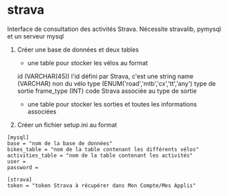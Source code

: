 # strava
Interface de consultation des activités Strava.
Nécessite stravalib, pymysql et un serveur mysql

1. Créer une base de données et deux tables

    * une table pour stocker les vélos au format

    id (VARCHAR(45)) l'id défini par Strava, c'est une string
    name (VARCHAR) non du vélo
    type (ENUM('road','mtb','cx','tt','any') type de sortie
    frame_type (INT) code Strava associée au type de sortie

    * une table pour stocker les sorties et toutes les informations
      associées

2. Créer un fichier setup.ini au format

```
[mysql]
base = "nom de la base de données"
bikes_table = "nom de la table contenant les différents vélos"
activities_table = "nom de la table contenant les activités"
user = 
password = 

[strava]
token = "token Strava à récupérer dans Mon Compte/Mes Applis"
```
